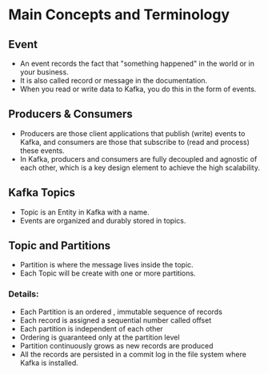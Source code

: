 # Main Concepts and Terminology

## Event

- An event records the fact that "something happened" in the world or in your business. 
- It is also called record or message in the documentation.
- When you read or write data to Kafka, you do this in the form of events. 

## Producers & Consumers
- Producers are those client applications that publish (write) events to Kafka, and consumers are those that subscribe to (read and process) these events.
- In Kafka, producers and consumers are fully decoupled and agnostic of each other, which is a key design element to achieve the high scalability.

## Kafka Topics
- Topic is an Entity in Kafka with a name.
- Events are organized and durably stored in topics.

## Topic and Partitions
- Partition is where the message lives inside the topic.
- Each Topic will be create with one or more partitions.

### Details:
- Each Partition is an ordered , immutable sequence of records
- Each record is assigned a sequential number called offset
- Each partition is independent of each other
- Ordering is guaranteed only at the partition level
- Partition continuously grows as new records are produced
- All the records are persisted in a commit log in the file system where Kafka is installed.

